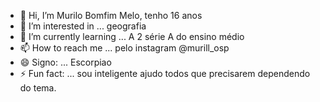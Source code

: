 - 👋 Hi, I’m Murilo Bomfim Melo, tenho 16 anos
- 👀 I’m interested in ... geografia
- 🌱 I’m currently learning ...  A 2 série A do ensino médio
- 📫 How to reach me ... pelo instagram @murill_osp
- 😄 Signo: ... Escorpiao
- ⚡ Fun fact: ... sou inteligente ajudo todos que precisarem dependendo do tema.

<!---
0001125051760sp/0001125051760sp is a ✨ special ✨ repository because its `README.md` (this file) appears on your GitHub profile.
You can click the Preview link to take a look at your changes.
--->
